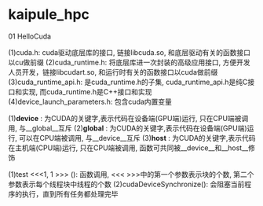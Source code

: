 # kaipule_hpc
01 HelloCuda

(1)cuda.h: cuda驱动底层库的接口, 链接libcuda.so, 和底层驱动有关的函数接口以cu做前缀
(2)cuda_runtime.h: 将底层库进一次封装的高级应用接口, 方便开发人员开发，链接libcudart.so, 和运行时有关的函数接口以cuda做前缀
(3)cuda_runtime_api.h: 是cuda_runtime.h的子集, cuda_runtime_api.h是纯C接口和实现, 而cuda_runtime.h是C++接口和实现
(4)device_launch_parameters.h: 包含cuda内置变量

(1)__device__ : 为CUDA的关键字,表示代码在设备端(GPU端)运行, 只在CPU端被调用, 与__global__互斥
(2)__global__ : 为CUDA的关键字,表示代码在设备端(GPU端)运行, 可以在CPU端被调用, 与__device__互斥
(3)__host__ : 为CUDA的关键字,表示代码在主机端(CPU端)运行, 只在CPU端被调用, 函数可共同被__device__和__host__修饰

(1)test <<<1, 1 >>> (): 函数调用,  <<< >>>中的第一个参数表示块的个数, 第二个参数表示每个线程块中线程的个数
(2)cudaDeviceSynchronize(): 会阻塞当前程序的执行，直到所有任务都处理完毕